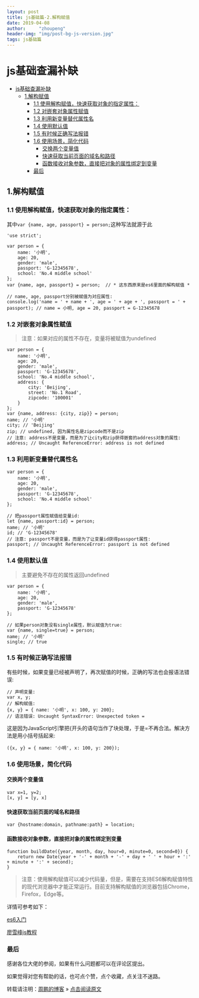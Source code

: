 ```yaml
---
layout: post
title: js基础篇-2.解构赋值
date: 2019-04-08 
author:     "zhoupeng"
header-img: "img/post-bg-js-version.jpg"
tags: js基础篇
---
```


# js基础查漏补缺

<!-- TOC -->

- [js基础查漏补缺](#js基础查漏补缺)
  - [1.解构赋值](#1解构赋值)
    - [1.1 使用解构赋值，快速获取对象的指定属性：](#11-使用解构赋值快速获取对象的指定属性)
    - [1.2 对嵌套对象属性赋值](#12-对嵌套对象属性赋值)
    - [1.3 利用新变量替代属性名](#13-利用新变量替代属性名)
    - [1.4 使用默认值](#14-使用默认值)
    - [1.5 有时候正确写法报错](#15-有时候正确写法报错)
    - [1.6 使用场景，简化代码](#16-使用场景简化代码)
      - [交换两个变量值](#交换两个变量值)
      - [快速获取当前页面的域名和路径](#快速获取当前页面的域名和路径)
      - [函数接收对象参数，直接把对象的属性绑定到变量](#函数接收对象参数直接把对象的属性绑定到变量)
    - [最后](#最后)

<!-- /TOC -->

## 1.解构赋值

### 1.1 使用解构赋值，快速获取对象的指定属性：

其中`var {name, age, passport} = person;`这种写法就源于此

```
'use strict';

var person = {
    name: '小明',
    age: 20,
    gender: 'male',
    passport: 'G-12345678',
    school: 'No.4 middle school'
};
var {name, age, passport} = person;  // * 这东西原来是es6里面的解构赋值 *

// name, age, passport分别被赋值为对应属性:
console.log('name = ' + name + ', age = ' + age + ', passport = ' + passport); // name = 小明, age = 20, passport = G-12345678

```

### 1.2 对嵌套对象属性赋值

>注意：如果对应的属性不存在，变量将被赋值为undefined

```
var person = {
    name: '小明',
    age: 20,
    gender: 'male',
    passport: 'G-12345678',
    school: 'No.4 middle school',
    address: {
        city: 'Beijing',
        street: 'No.1 Road',
        zipcode: '100001'
    }
};
var {name, address: {city, zip}} = person;
name; // '小明'
city; // 'Beijing'
zip; // undefined, 因为属性名是zipcode而不是zip
// 注意: address不是变量，而是为了让city和zip获得嵌套的address对象的属性:
address; // Uncaught ReferenceError: address is not defined
```

### 1.3 利用新变量替代属性名

```
var person = {
    name: '小明',
    age: 20,
    gender: 'male',
    passport: 'G-12345678',
    school: 'No.4 middle school'
};

// 把passport属性赋值给变量id:
let {name, passport:id} = person;
name; // '小明'
id; // 'G-12345678'
// 注意: passport不是变量，而是为了让变量id获得passport属性:
passport; // Uncaught ReferenceError: passport is not defined
```

### 1.4 使用默认值

>主要避免不存在的属性返回undefined

```
var person = {
    name: '小明',
    age: 20,
    gender: 'male',
    passport: 'G-12345678'
};

// 如果person对象没有single属性，默认赋值为true:
var {name, single=true} = person;
name; // '小明'
single; // true
```

### 1.5 有时候正确写法报错

有些时候，如果变量已经被声明了，再次赋值的时候，正确的写法也会报语法错误:

```
// 声明变量:
var x, y;
// 解构赋值:
{x, y} = { name: '小明', x: 100, y: 200};
// 语法错误: Uncaught SyntaxError: Unexpected token =
```

这是因为JavaScript引擎把{开头的语句当作了块处理，于是=不再合法。解决方法是用小括号括起来:

```
({x, y} = { name: '小明', x: 100, y: 200});
```

### 1.6 使用场景，简化代码

#### 交换两个变量值

```
var x=1, y=2;
[x, y] = [y, x]
```

#### 快速获取当前页面的域名和路径

```
var {hostname:domain, pathname:path} = location;
```

#### 函数接收对象参数，直接把对象的属性绑定到变量

```
function buildDate({year, month, day, hour=0, minute=0, second=0}) {
    return new Date(year + '-' + month + '-' + day + ' ' + hour + ':' + minute + ':' + second);
}
```

>注意：使用解构赋值可以减少代码量，但是，需要在支持ES6解构赋值特性的现代浏览器中才能正常运行。目前支持解构赋值的浏览器包括Chrome，Firefox，Edge等。

详情可参考如下：

[es6入门](http://es6.ruanyifeng.com/?search=rest&x=0&y=0#docs/destructuring)

[廖雪峰js教程](https://www.liaoxuefeng.com/wiki/001434446689867b27157e896e74d51a89c25cc8b43bdb3000/0014344993159773a464f34e1724700a6d5dd9e235ceb7c000)

### 最后

感谢各位大佬的参阅，如果有什么问题都可以在评论区提出。

如果觉得对您有帮助的话，也可点个赞，点个收藏，点关注不迷路。

转载请注明：[周鹏的博客](https://ttypzhoupeng.github.io/my-blog) » [点击阅读原文](https://ttypzhoupeng.github.io/my-blog/2019/04/08/js_basic/)
